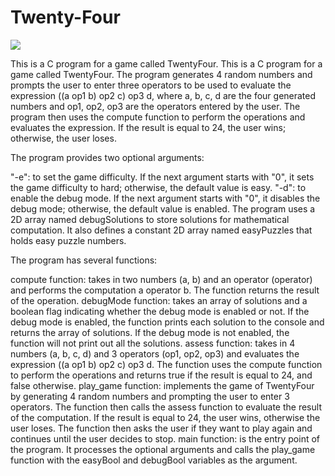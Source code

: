 # Twenty-Four

![](https://user-images.githubusercontent.com/47327357/219986631-dfca3d9f-8b35-42dd-ac1c-ed4ec9e5b803.gif)


This is a C program for a game called TwentyFour.
This is a C program for a game called TwentyFour. The program generates 4 random numbers and prompts the user to enter three operators to be used to evaluate the expression ((a op1 b) op2 c) op3 d, where a, b, c, d are the four generated numbers and op1, op2, op3 are the operators entered by the user. The program then uses the compute function to perform the operations and evaluates the expression. If the result is equal to 24, the user wins; otherwise, the user loses.

The program provides two optional arguments:

"-e": to set the game difficulty. If the next argument starts with "0", it sets the game difficulty to hard; otherwise, the default value is easy.
"-d": to enable the debug mode. If the next argument starts with "0", it disables the debug mode; otherwise, the default value is enabled.
The program uses a 2D array named debugSolutions to store solutions for mathematical computation. It also defines a constant 2D array named easyPuzzles that holds easy puzzle numbers.

The program has several functions:

compute function: takes in two numbers (a, b) and an operator (operator) and performs the computation a operator b. The function returns the result of the operation.
debugMode function: takes an array of solutions and a boolean flag indicating whether the debug mode is enabled or not. If the debug mode is enabled, the function prints each solution to the console and returns the array of solutions. If the debug mode is not enabled, the function will not print out all the solutions.
assess function: takes in 4 numbers (a, b, c, d) and 3 operators (op1, op2, op3) and evaluates the expression ((a op1 b) op2 c) op3 d. The function uses the compute function to perform the operations and returns true if the result is equal to 24, and false otherwise.
play_game function: implements the game of TwentyFour by generating 4 random numbers and prompting the user to enter 3 operators. The function then calls the assess function to evaluate the result of the computation. If the result is equal to 24, the user wins, otherwise the user loses. The function then asks the user if they want to play again and continues until the user decides to stop.
main function: is the entry point of the program. It processes the optional arguments and calls the play_game function with the easyBool and debugBool variables as the argument.
